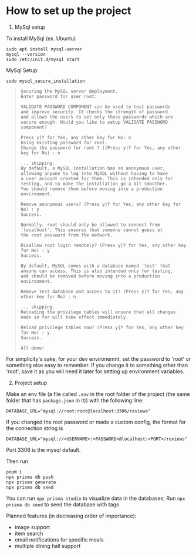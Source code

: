# How to set up the project

1. MySql setup

To install MySql (ex. Ubuntu)

```
sudo apt install mysql-server
mysql --version
sudo /etc/init.d/mysql start
```

MySql Setup:

```
sudo mysql_secure_installation
```

> ```
> Securing the MySQL server deployment.
> Enter password for user root:
>
> VALIDATE PASSWORD COMPONENT can be used to test passwords
> and improve security. It checks the strength of password
> and allows the users to set only those passwords which are
> secure enough. Would you like to setup VALIDATE PASSWORD component?
>
> Press y|Y for Yes, any other key for No: n
> Using existing password for root.
> Change the password for root ? ((Press y|Y for Yes, any other key for No) : n
>
> ... skipping.
> By default, a MySQL installation has an anonymous user,
> allowing anyone to log into MySQL without having to have
> a user account created for them. This is intended only for
> testing, and to make the installation go a bit smoother.
> You should remove them before moving into a production
> environment.
>
> Remove anonymous users? (Press y|Y for Yes, any other key for No) : y
> Success.
>
> Normally, root should only be allowed to connect from
> 'localhost'. This ensures that someone cannot guess at
> the root password from the network.
>
> Disallow root login remotely? (Press y|Y for Yes, any other key for No) : y
> Success.
>
> By default, MySQL comes with a database named 'test' that
> anyone can access. This is also intended only for testing,
> and should be removed before moving into a production
> environment.
>
> Remove test database and access to it? (Press y|Y for Yes, any other key for No) : n
>
> ... skipping.
> Reloading the privilege tables will ensure that all changes
> made so far will take effect immediately.
>
> Reload privilege tables now? (Press y|Y for Yes, any other key for No) : y
> Success.
>
> All done!
> ```

For simplicity's sake, for your dev environemnt, set the password to 'root' or something else easy to remember. If you change it to something other than 'root', save it as you will need it later for setting up environment variables.

2. Project setup

Make an env file (a file called `.env` in the root folder of the project (the same folder that has `package.json` in it)) with the following line:

```
DATABASE_URL="mysql://root:root@localhost:3306/reviews"
```

If you changed the root password or made a custom config, the format for the connection string is

```
DATABASE_URL="mysql://<USERNAME>:<PASSWORD>@localhost:<PORT>/reviews"
```

Port 3306 is the mysql default.

Then run

```
pnpm i
npx prisma db push
npx prisma generate
npx prisma db seed
```

You can run `npx prisma studio` to visualize data in the databases;
Run `npx prisma db seed` to seed the database with tags

Planned features (in decreasing order of importance):

- image support
- item search
- email notifications for specific meals
- multiple dining hall support
